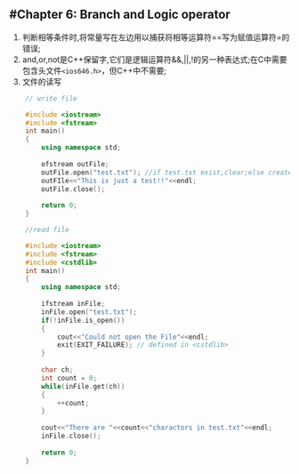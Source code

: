 #Chapter 6: Branch and Logic operator
---
1. 判断相等条件时,将常量写在左边用以捕获将相等运算符==写为赋值运算符=的错误;
2. and,or,not是C++保留字,它们是逻辑运算符&&,||,!的另一种表达式;在C中需要包含头文件`<ios646.h>`，但C++中不需要;
3. 文件的读写
```C++
    // write file

    #include <iostream>
    #include <fstream>
    int main()
    {
        using namespace std;
        
        ofstream outFile;    
        outFile.open("test.txt"); //if test.txt exist,clear;else create a new text named test.txt
        outFIle<<"This is just a test!!"<<endl;
        outFile.close();
        
        return 0;
    }
```
    
```C++
    //read file

    #include <iostream>
    #include <fstream>
    #include <cstdlib>
    int main()
    {
        using namespace std;
        
        ifstream inFile;
        inFile.open("test.txt");
        if(!inFile.is_open())
        {
            cout<<"Could not open the File"<<endl;
            exit(EXIT_FAILURE); // defined in <cstdlib>
        }
        
        char ch;
        int count = 0;
        while(inFile.get(ch))
        {
            ++count;
        }
        
        cout<<"There are "<<count<<"charactors in test.txt"<<endl;
        inFile.close();
        
        return 0;
    }
```
